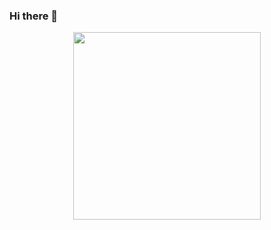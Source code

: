 ### Hi there 👋

<p align="center">
    <img src="https://i.pinimg.com/originals/28/02/00/28020003d4a493c78d8202ba6c35f179.gif" width='300px'>
</p>
